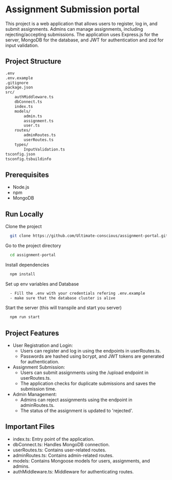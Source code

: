 
# Assignment Submission portal

This project is a web application that allows users to register, log in, and submit assignments. Admins can manage assignments, including rejecting/accepting submissions. The application uses Express.js for the server, MongoDB for the database, and JWT for authentication and zod for input validation.


## Project Structure
```bash
.env
.env.example
.gitignore
package.json
src/
    authMiddleware.ts
    dbConnect.ts
    index.ts
    models/
        admin.ts
        assignment.ts
        user.ts
    routes/
        adminRoutes.ts
        userRoutes.ts
    types/
        InputValidation.ts
tsconfig.json
tsconfig.tsbuildinfo
```
## Prerequisites

- Node.js
- npm
- MongoDB
## Run Locally

Clone the project

```bash
  git clone https://github.com/Ultimate-conscious/assignment-portal.git
```

Go to the project directory

```bash
  cd assignment-portal
```

Install dependencies

```bash
  npm install
```

Set up env variables and Database
```bash
  - Fill the .env with your credentials refering .env.example
  - make sure that the database cluster is alive
```

Start the server (this will transpile and start you server)

```bash
  npm run start
```


## Project Features

- User Registration and Login:
    - Users can register and log in using the endpoints in userRoutes.ts.
    - Passwords are hashed using bcrypt, and JWT tokens are generated for authentication.
- Assignment Submission:
    - Users can submit assignments using the /upload endpoint in userRoutes.ts.
    - The application checks for duplicate submissions and saves the submission time.
- Admin Management:
    - Admins can reject assignments using the endpoint in adminRoutes.ts.
    - The status of the assignment is updated to 'rejected'.
## Important Files

- index.ts: Entry point of the application.
- dbConnect.ts: Handles MongoDB connection.
- userRoutes.ts: Contains user-related routes.
- adminRoutes.ts: Contains admin-related routes.
- models: Contains Mongoose models for users, assignments, and admins.
- authMiddleware.ts: Middleware for authenticating routes.